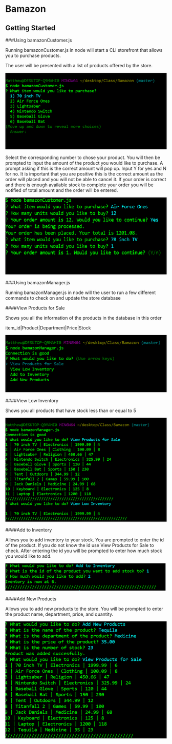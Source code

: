 # Bamazon



## Getting Started





###Using bamazonCustomer.js

Running bamazonCustomer.js in node will start a CLI storefront that allows you to purchase products.

The user will be presented with a list of products offered by the store.

![Bamazon1](/images/Bamazon1.png)

Select the corresponding number to chose your product.  You will then be prompted to input the amount of the product you would like to purchase. A prompt asking if this is the correct amount will pop up.  Input Y for yes and N for no. It is important that you are positive this is the correct amount as the order will placed and you will not be able to cancel it.  If your order is correct and there is enough available stock to complete your order you will be notified of total amount and the order will be entered.

![Bamazon2](/images/Bamazon2.png)

###Using bamazonManager.js

Running bamazonManager.js in node will the user to run a few different commands to check on and update the store database

####View Products for Sale

Shows you all the information of the products in the database in this order

item_id|Product|Department|Price|Stock

![Bamazon3](/images/Bamazon3.png)


####View Low Inventory

Shows you all products that have stock less than or equal to 5

![Bamazon4](/images/Bamazon4.png)

####Add to Inventory

Allows you to add inventory to your stock. You are prompted to enter the id of the product. If you do not know the id use View Products for Sale to check.  After entering the id you will be prompted to enter how much stock you would like to add.

![Bamazon5](/images/Bamazon5.png)

####Add New Products

Allows you to add new products to the store.  You will be prompted to enter the product name, department, price, and quantity.

![Bamazon6](/images/Bamazon6.png)